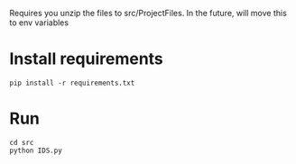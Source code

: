 Requires you unzip the files to src/ProjectFiles. In the future, will move this to env variables 

# Install requirements
```
pip install -r requirements.txt
```

# Run 
```
cd src
python IDS.py
```